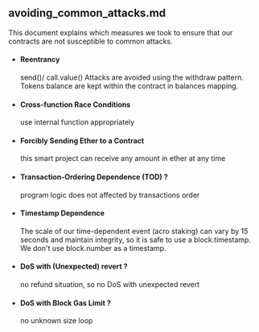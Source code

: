 ## avoiding_common_attacks.md

This document explains which measures we took to ensure that our contracts are not susceptible to common attacks.

* #### Reentrancy

    send()/ call.value()
    Attacks are avoided using the withdraw pattern. Tokens balance are kept within the contract in balances mapping. 

* #### Cross-function Race Conditions

    use internal function appropriately


* #### Forcibly Sending Ether to a Contract

    this smart project can receive any amount in ether at any time

* #### Transaction-Ordering Dependence (TOD) ?

    program logic does not affected by transactions order

* #### Timestamp Dependence

    The scale of our time-dependent event (acro staking) can vary by 15 seconds and maintain integrity, so it is safe to use a block.timestamp. We don't use block.number as a timestamp.

* #### DoS with (Unexpected) revert ?

    no refund situation, so no DoS with unexpected revert

* #### DoS with Block Gas Limit ?

    no unknown size loop
